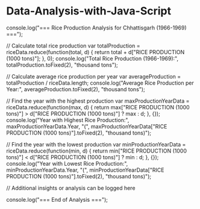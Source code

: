 # Data-Analysis-with-Java-Script
console.log("=== Rice Production Analysis for Chhattisgarh (1966-1969) ===");

// Calculate total rice production
var totalProduction = riceData.reduce(function(total, d) {
    return total + d["RICE PRODUCTION (1000 tons)"];
}, 0);
console.log("Total Rice Production (1966-1969):", totalProduction.toFixed(2), "thousand tons");

// Calculate average rice production per year
var averageProduction = totalProduction / riceData.length;
console.log("Average Rice Production per Year:", averageProduction.toFixed(2), "thousand tons");

// Find the year with the highest production
var maxProductionYearData = riceData.reduce(function(max, d) {
    return max["RICE PRODUCTION (1000 tons)"] > d["RICE PRODUCTION (1000 tons)"] ? max : d;
}, {});
console.log("Year with Highest Rice Production:", maxProductionYearData.Year, "(", maxProductionYearData["RICE PRODUCTION (1000 tons)"].toFixed(2), "thousand tons)");

// Find the year with the lowest production
var minProductionYearData = riceData.reduce(function(min, d) {
    return min["RICE PRODUCTION (1000 tons)"] < d["RICE PRODUCTION (1000 tons)"] ? min : d;
}, {});
console.log("Year with Lowest Rice Production:", minProductionYearData.Year, "(", minProductionYearData["RICE PRODUCTION (1000 tons)"].toFixed(2), "thousand tons)");

// Additional insights or analysis can be logged here

console.log("=== End of Analysis ===");
